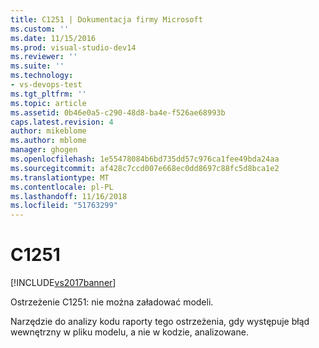 ```yaml
---
title: C1251 | Dokumentacja firmy Microsoft
ms.custom: ''
ms.date: 11/15/2016
ms.prod: visual-studio-dev14
ms.reviewer: ''
ms.suite: ''
ms.technology:
- vs-devops-test
ms.tgt_pltfrm: ''
ms.topic: article
ms.assetid: 0b46e0a5-c290-48d8-ba4e-f526ae68993b
caps.latest.revision: 4
author: mikeblome
ms.author: mblome
manager: ghogen
ms.openlocfilehash: 1e55478084b6bd735dd57c976ca1fee49bda24aa
ms.sourcegitcommit: af428c7ccd007e668ec0dd8697c88fc5d8bca1e2
ms.translationtype: MT
ms.contentlocale: pl-PL
ms.lasthandoff: 11/16/2018
ms.locfileid: "51763299"
---
```

# <a name="c1251"></a>C1251
[!INCLUDE[vs2017banner](../includes/vs2017banner.md)]

Ostrzeżenie C1251: nie można załadować modeli.  
  
 Narzędzie do analizy kodu raporty tego ostrzeżenia, gdy występuje błąd wewnętrzny w pliku modelu, a nie w kodzie, analizowane.



